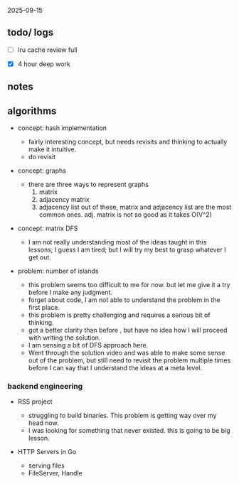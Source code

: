 2025-09-15
## todo/ logs
- [ ] lru cache review full
- [x] 4 hour deep work 


## notes
## algorithms
- concept: hash implementation
	- fairly interesting concept, but needs revisits and thinking to actually make it intuitive. 
	- do revisit 
- concept: graphs
	- there are three ways to represent graphs
		1. matrix 
		2. adjacency matrix 
		3. adjacency list
		out of these, matrix and adjacency list are the most common ones. adj. matrix is not so good as it takes O(V^2)
- concept: matrix DFS
	- I am not really understanding most of the ideas taught in this lessons; I guess I am tired; but I will try my best to grasp whatever I get out. 

- problem: number of islands
	- this problem seems too difficult to me for now. but let me give it a try before I make any judgment. 
	- forget about code, I am not able to understand the problem in the first place. 
	- this problem is pretty challenging and requires a serious bit of thinking. 
	- got a better clarity than before , but have no idea how I will proceed with writing the solution. 
	- I am sensing a bit of DFS approach here. 
	- Went through the solution video and was able to make some sense out of the problem, but still need to revisit the problem multiple times before I can say that I understand the ideas at a meta level. 


### backend engineering
- RSS project
	- struggling to build binaries. This problem is getting way over my head now. 
	- I was looking for something that never existed. this is going to be big lesson. 

 - HTTP Servers in Go
	 - serving files
	 - FileServer, Handle 
